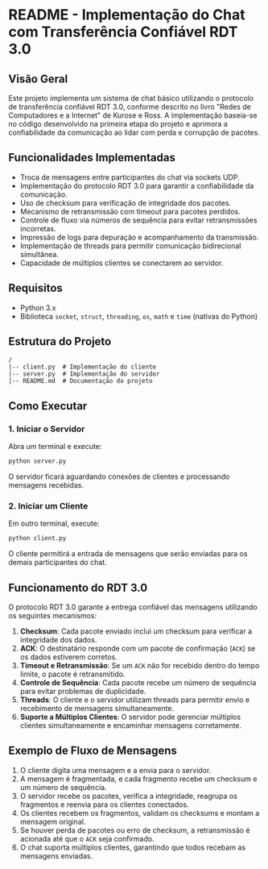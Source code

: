# README - Implementação do Chat com Transferência Confiável RDT 3.0

## Visão Geral
Este projeto implementa um sistema de chat básico utilizando o protocolo de transferência confiável RDT 3.0, conforme descrito no livro "Redes de Computadores e a Internet" de Kurose e Ross. A implementação baseia-se no código desenvolvido na primeira etapa do projeto e aprimora a confiabilidade da comunicação ao lidar com perda e corrupção de pacotes.

## Funcionalidades Implementadas
- Troca de mensagens entre participantes do chat via sockets UDP.
- Implementação do protocolo RDT 3.0 para garantir a confiabilidade da comunicação.
- Uso de checksum para verificação de integridade dos pacotes.
- Mecanismo de retransmissão com timeout para pacotes perdidos.
- Controle de fluxo via números de sequência para evitar retransmissões incorretas.
- Impressão de logs para depuração e acompanhamento da transmissão.
- Implementação de threads para permitir comunicação bidirecional simultânea.
- Capacidade de múltiplos clientes se conectarem ao servidor.

## Requisitos
- Python 3.x
- Biblioteca `socket`, `struct`, `threading`, `os`, `math` e `time` (nativas do Python)

## Estrutura do Projeto
```
/
|-- client.py  # Implementação do cliente
|-- server.py  # Implementação do servidor
|-- README.md  # Documentação do projeto
```

## Como Executar

### 1. Iniciar o Servidor
Abra um terminal e execute:
```bash
python server.py
```
O servidor ficará aguardando conexões de clientes e processando mensagens recebidas.

### 2. Iniciar um Cliente
Em outro terminal, execute:
```bash
python client.py
```
O cliente permitirá a entrada de mensagens que serão enviadas para os demais participantes do chat.

## Funcionamento do RDT 3.0
O protocolo RDT 3.0 garante a entrega confiável das mensagens utilizando os seguintes mecanismos:

1. **Checksum**: Cada pacote enviado inclui um checksum para verificar a integridade dos dados.
2. **ACK**: O destinatário responde com um pacote de confirmação (`ACK`) se os dados estiverem corretos.
3. **Timeout e Retransmissão**: Se um `ACK` não for recebido dentro do tempo limite, o pacote é retransmitido.
4. **Controle de Sequência**: Cada pacote recebe um número de sequência para evitar problemas de duplicidade.
5. **Threads**: O cliente e o servidor utilizam threads para permitir envio e recebimento de mensagens simultaneamente.
6. **Suporte a Múltiplos Clientes**: O servidor pode gerenciar múltiplos clientes simultaneamente e encaminhar mensagens corretamente.

## Exemplo de Fluxo de Mensagens
1. O cliente digita uma mensagem e a envia para o servidor.
2. A mensagem é fragmentada, e cada fragmento recebe um checksum e um número de sequência.
3. O servidor recebe os pacotes, verifica a integridade, reagrupa os fragmentos e reenvia para os clientes conectados.
4. Os clientes recebem os fragmentos, validam os checksums e montam a mensagem original.
5. Se houver perda de pacotes ou erro de checksum, a retransmissão é acionada até que o `ACK` seja confirmado.
6. O chat suporta múltiplos clientes, garantindo que todos recebam as mensagens enviadas.



